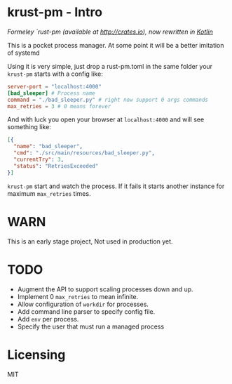 krust-pm - Intro
=======

*Formeley `rust-pm (available at http://crates.io), now rewritten in [Kotlin](kotlinlang.org)*

This is a pocket process manager. At some point it will be a better imitation of systemd

Using it is very simple, just drop a rust-pm.toml in the same folder your
`krust-pm` starts with a config like:

```toml
server-port = "localhost:4000"
[bad_sleeper] # Process name
command = "./bad_sleeper.py" # right now support 0 args commands
max_retries = 3 # 0 means forever
```

And with luck you open your browser at `localhost:4000` and will see something like:

```json
[{
  "name": "bad_sleeper",
  "cmd": "./src/main/resources/bad_sleeper.py",
  "currentTry": 3,
  "status": "RetriesExceeded"
}]
```

`krust-pm` start and watch the process. If it fails it starts another instance for maximum `max_retries` times.


WARN
====

This is an early stage project, Not used in production yet.


TODO
====

   - Augment the API to support scaling processes down and up.
   - Implement 0 `max_retries` to mean infinite.
   - Allow configuration of `workdir` for processes.
   - Add command line parser to specify config file.
   - Add `env` per process.
   - Specify the user that must run a managed process

Licensing
===
MIT

